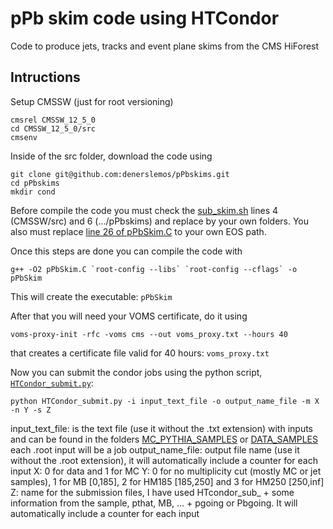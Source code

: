 # pPb skim code using HTCondor

Code to produce jets, tracks and event plane skims from the CMS HiForest

## Intructions

Setup CMSSW (just for root versioning)
```
cmsrel CMSSW_12_5_0
cd CMSSW_12_5_0/src
cmsenv
```
Inside of the src folder, download the code using
```
git clone git@github.com:denerslemos/pPbskims.git
cd pPbskims
mkdir cond
```
Before compile the code you must check the [sub_skim.sh](https://github.com/denerslemos/pPbskims/blob/main/sub_skim.sh) lines 4 (CMSSW/src) and 6 (.../pPbskims) and replace by your own folders. You also must replace [line 26 of pPbSkim.C](https://github.com/denerslemos/pPbskims/blob/main/pPbSkim.C#L26) to your own EOS path.

Once this steps are done you can compile the code with
```
g++ -O2 pPbSkim.C `root-config --libs` `root-config --cflags` -o pPbSkim
```
This will create the executable: ```pPbSkim``` 

After that you will need your VOMS certificate, do it using
```
voms-proxy-init -rfc -voms cms --out voms_proxy.txt --hours 40
```
that creates a certificate file valid for 40 hours: ```voms_proxy.txt```

Now you can submit the condor jobs using the python script, [```HTCondor_submit.py```](https://github.com/denerslemos/pPbskims/blob/main/HTCondor_submit.py):

```
python HTCondor_submit.py -i input_text_file -o output_name_file -m X -n Y -s Z
```

input_text_file: is the text file (use it without the .txt extension) with inputs and can be found in the folders [MC_PYTHIA_SAMPLES](https://github.com/denerslemos/pPbskims/tree/main/MC_PYTHIA_SAMPLES) or [DATA_SAMPLES](https://github.com/denerslemos/pPbskims/tree/main/DATA_SAMPLES) each .root input will be a job
output_name_file: output file name (use it without the .root extension), it will automatically include a counter for each input
X: 0 for data and 1 for MC
Y: 0 for no multiplicity cut (mostly MC or jet samples), 1 for MB [0,185], 2 for HM185 [185,250] and 3 for HM250 [250,inf]
Z: name for the submission files, I have used HTcondor_sub_ + some information from the sample, pthat, MB, ... + pgoing or Pbgoing. It will automatically include a counter for each input
